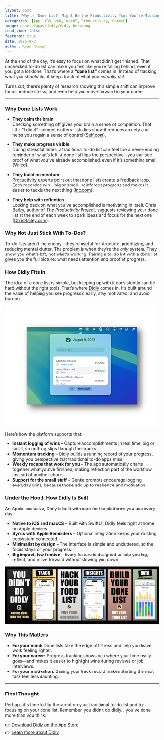 ```yaml
---
layout: post
title: "Why a 'Done List' Might Be the Productivity Tool You're Missing"
categories: [App, iOS, Mac, macOS, Productivity, Career]
image: assets/apps/didly/didly-hero.png
read_time: false
featured: true
date: 2025-9-3
author: Ryan Klumph
---
```



At the end of the day, it’s easy to focus on what didn’t get finished. That unchecked to-do list can make you feel like you’re falling behind, even if you got a lot done. That’s where a **“done list”** comes in. Instead of tracking what you *should* do, it keeps track of what you *actually did.*  

Turns out, there’s plenty of research showing this simple shift can improve focus, reduce stress, and even help you move forward in your career.

---

### Why Done Lists Work  

- **They calm the brain**  
  Checking something off gives your brain a sense of completion. That little “I did it” moment matters—studies show it reduces anxiety and helps you regain a sense of control ([Self.com](https://www.self.com/story/done-lists?utm_source=thatvirtualboy.com)).  

- **They make progress visible**  
  During stressful times, a traditional to-do list can feel like a never-ending reminder of what’s left. A done list flips the perspective—you can see proof of what you’ve already accomplished, even if it’s something small ([Wired](https://www.wired.com/story/productivity-got-done-list?utm_source=thatvirtualboy.com)).  

- **They build momentum**  
  Productivity experts point out that done lists create a feedback loop. Each recorded win—big or small—reinforces progress and makes it easier to tackle the next thing ([Inc.com](https://www.inc.com/jeff-haden/how-emotionally-intelligent-people-use-done-list-to-feel-more-productive-fulfilled-accomplished.html?utm_source=thatvirtualboy.com)).  

- **They help with reflection**  
  Looking back on what you’ve accomplished is motivating in itself. Chris Bailey, author of *The Productivity Project,* suggests reviewing your done list at the end of each week to spark ideas and focus for the next one ([ChrisBailey.com](https://chrisbailey.com/keep-a-weekly-accomplishments-list/?utm_source=thatvirtualboy.com)).  


### Why Not Just Stick With To-Dos?  

To-do lists aren’t the enemy—they’re useful for structure, prioritizing, and reducing mental clutter. The problem is when they’re the *only* system. They show you what’s left, not what’s working. Pairing a to-do list with a done list gives you the full picture: what needs attention *and* proof of progress.  

### How Didly Fits In  

The idea of a done list is simple, but keeping up with it consistently can be hard without the right tools. That’s where [Didly](https://apps.apple.com/us/app/done-not-a-to-do-app/id6503087781) comes in. It’s built around the value of helping you see progress clearly, stay motivated, and avoid burnout.  

![Didly on Mac](/assets/apps/didly/macos1.png)

Here’s how the platform supports that:  

- **Instant logging of wins** – Capture accomplishments in real time, big or small, so nothing slips through the cracks.  
- **Momentum tracking** – Didly builds a running record of your progress, giving you perspective that traditional to-do apps miss.  
- **Weekly recaps that work for you** – The app automatically charts together what you’ve finished, making reflection part of the workflow instead of another chore.  
- **Support for the small stuff** – Gentle prompts encourage logging everyday wins, because those add up to resilience and motivation.  

### Under the Hood: How Didly Is Built  

An Apple-exclusive, Didly is built with care for the platforms you use every day.  

- **Native to iOS and macOS** – Built with SwiftUI, Didly feels right at home on Apple devices.  
- **Syncs with Apple Reminders** – Optional integration keeps your existing ecosystem connected.  
- **Minimalist by design** – The interface is simple and uncluttered, so the focus stays on your progress.  
- **Big impact, low friction** – Every feature is designed to help you log, reflect, and move forward without slowing you down.  

![Didly on Mac](/assets/apps/didly/iphone1.jpeg)

### Why This Matters  

- **For your mind:** Done lists take the edge off stress and help you leave work feeling lighter.  
- **For your career:** Progress tracking shows you where your time really goes—and makes it easier to highlight wins during reviews or job interviews.  
- **For your motivation:** Seeing your track record makes starting the next task feel less daunting.  

---

### Final Thought  

Perhaps it's time to flip the script on your traditional to-do list and try focusing on your done list. Remember, you didn't do didly... you've done more than you think.    

👉 [Download Didly on the App Store](https://apps.apple.com/us/app/done-not-a-to-do-app/id6503087781)  
👉 [Learn more about Didly](https://thatvirtualboy.com/didly)  
